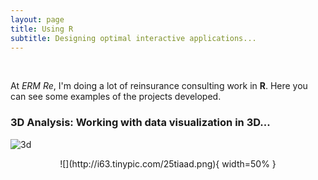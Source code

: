 ```yaml
---
layout: page
title: Using R
subtitle: Designing optimal interactive applications...
---
```


 <br>
 
At *ERM Re*, I'm doing a lot of reinsurance consulting work in **R**. Here you can see some examples of the projects developed.
 <br>
 
### 3D Analysis: Working with data visualization in 3D...
![3d](http://i64.tinypic.com/ngubye.png)
<center>
![](http://i63.tinypic.com/25tiaad.png){ width=50% }
<center>

